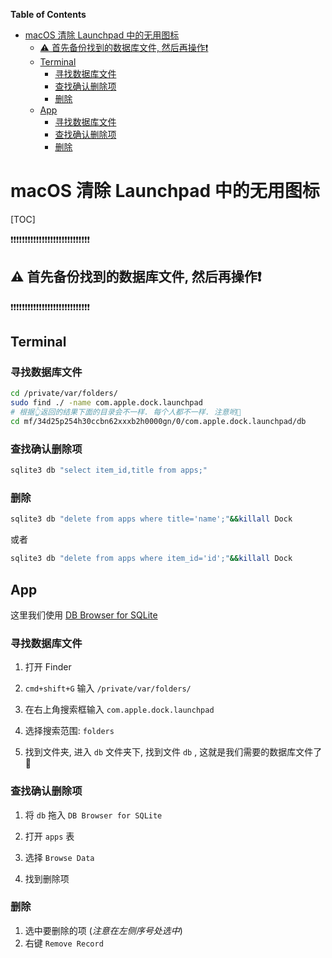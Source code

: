 <!-- START doctoc generated TOC please keep comment here to allow auto update -->
<!-- DON'T EDIT THIS SECTION, INSTEAD RE-RUN doctoc TO UPDATE -->
**Table of Contents**

- [macOS 清除 Launchpad 中的无用图标](#macos-%E6%B8%85%E9%99%A4-launchpad-%E4%B8%AD%E7%9A%84%E6%97%A0%E7%94%A8%E5%9B%BE%E6%A0%87)
  - [⚠️ 首先备份找到的数据库文件, 然后再操作❗️](#-%E9%A6%96%E5%85%88%E5%A4%87%E4%BB%BD%E6%89%BE%E5%88%B0%E7%9A%84%E6%95%B0%E6%8D%AE%E5%BA%93%E6%96%87%E4%BB%B6-%E7%84%B6%E5%90%8E%E5%86%8D%E6%93%8D%E4%BD%9C%EF%B8%8F)
  - [Terminal](#terminal)
    - [寻找数据库文件](#%E5%AF%BB%E6%89%BE%E6%95%B0%E6%8D%AE%E5%BA%93%E6%96%87%E4%BB%B6)
    - [查找确认删除项](#%E6%9F%A5%E6%89%BE%E7%A1%AE%E8%AE%A4%E5%88%A0%E9%99%A4%E9%A1%B9)
    - [删除](#%E5%88%A0%E9%99%A4)
  - [App](#app)
    - [寻找数据库文件](#%E5%AF%BB%E6%89%BE%E6%95%B0%E6%8D%AE%E5%BA%93%E6%96%87%E4%BB%B6-1)
    - [查找确认删除项](#%E6%9F%A5%E6%89%BE%E7%A1%AE%E8%AE%A4%E5%88%A0%E9%99%A4%E9%A1%B9-1)
    - [删除](#%E5%88%A0%E9%99%A4-1)

<!-- END doctoc generated TOC please keep comment here to allow auto update -->

# macOS 清除 Launchpad 中的无用图标

[TOC]

❗️❗️❗️❗️❗️❗️❗️❗️❗️❗️❗️❗️❗️❗️❗️❗️❗️❗️❗️❗️❗️❗️❗️❗️❗️❗️❗️❗️

## ⚠️ 首先备份找到的数据库文件, 然后再操作❗️

❗️❗️❗️❗️❗️❗️❗️❗️❗️❗️❗️❗️❗️❗️❗️❗️❗️❗️❗️❗️❗️❗️❗️❗️❗️❗️❗️❗️

## Terminal

### 寻找数据库文件

```sh
cd /private/var/folders/
sudo find ./ -name com.apple.dock.launchpad
# 根据👆返回的结果下面的目录会不一样. 每个人都不一样. 注意哟🧐
cd mf/34d25p254h30ccbn62xxxb2h0000gn/0/com.apple.dock.launchpad/db
```

### 查找确认删除项

```sh
sqlite3 db "select item_id,title from apps;"
```

### 删除

```sh
sqlite3 db "delete from apps where title='name';"&&killall Dock
```

或者

```sh
sqlite3 db "delete from apps where item_id='id';"&&killall Dock
```

## App

这里我们使用 [DB Browser for SQLite](https://sqlitebrowser.org/dl/)

### 寻找数据库文件

1. 打开 Finder
2. `cmd+shift+G` 输入 `/private/var/folders/`

3. 在右上角搜索框输入 `com.apple.dock.launchpad`

4. 选择搜索范围: `folders`
5. 找到文件夹, 进入 `db` 文件夹下, 找到文件 `db` , 这就是我们需要的数据库文件了🎉

### 查找确认删除项

1. 将 `db` 拖入 `DB Browser for SQLite`
2. 打开 `apps` 表

3. 选择 `Browse Data`
4. 找到删除项

### 删除

1. 选中要删除的项 (*注意在左侧序号处选中*)
2. 右键 `Remove Record`

